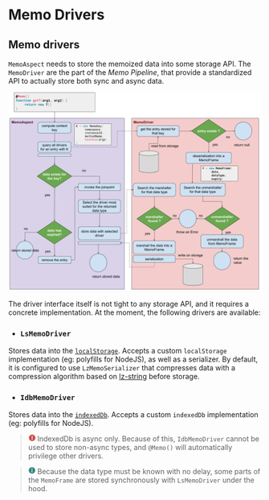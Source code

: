 # Memo Drivers

## Memo drivers

`MemoAspect` needs to store the memoized data into some storage API. 
The `MemoDriver` are the part of the *Memo Pipeline*,
that provide a standardized API to actually store both sync and async data.

![pipeline]

The driver interface itself is not tight to any storage API, and it requires a concrete implementation. 
At the moment, the following drivers are available:

- ### `LsMemoDriver`

Stores data into the [`localStorage`](https://developer.mozilla.org/en-US/docs/Web/API/Window/localStorage).
Accepts a custom `localStorage` implementation (eg: polyfills for NodeJS), as well as a serializer.
By default, it is configured to use `LzMemoSerializer` that compresses data with a compression algorithm 
based on [lz-string](https://www.npmjs.com/package/lz-string) before storage.

- ### `IdbMemoDriver`

Stores data into the [`indexedDb`](https://developer.mozilla.org/en-US/docs/Web/API/IndexedDB_API). 
Accepts a custom `indexedDb` implementation (eg: polyfills for NodeJS).

> ![danger] IndexedDb is async only. Because of this, `IdbMemoDriver` cannot be used to store non-async types, 
> and `@Memo()` will automatically privilege other drivers.  

> ![info] Because the data type must be known with no delay, 
> some parts of the `MemoFrame` are stored synchronously with `LsMemoDriver` under the hood.


[info]: ../../../../.README/picto/12px/info.png
[tip]: ../../../../.README/picto/12px/success.png
[danger]: ../../../../.README/picto/12px/danger.png
[pipeline]: ../../../../.README/memo-pipeline.png

